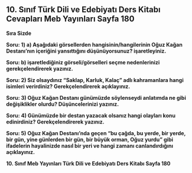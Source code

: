 ## 10. Sınıf Türk Dili ve Edebiyatı Ders Kitabı Cevapları Meb Yayınları Sayfa 180

**Sıra Sizde**

**Soru: 1) a) Aşağıdaki görsellerden hangisinin/hangilerinin Oğuz Kağan Destanı’nın içeriğini yansıttığını düşünüyorsunuz? işaretleyiniz.**

**Soru: b) işaretlediğiniz görseli/görselleri seçme nedenlerinizi gerekçelendirerek yazınız.**

**Soru: 2) Siz olsaydınız “Saklap, Karluk, Kalaç” adlı kahramanlara hangi isimleri verirdiniz? Gerekçelendirerek açıklayınız.**

**Soru: 3) Oğuz Kağan Destanı günümüzde söylenseydi anlatımda ne gibi değişiklikler olurdu? Düşüncelerinizi yazınız.**

**Soru: 4) Günümüzde bir destan yazacak olsanız hangi olayları konu edinirdiniz? Gerekçelendirerek yazınız.**

**Soru: 5) Oğuz Kağan Destanı’nda geçen “bu çağda, bu yerde, bir yerde, bir gün, yine günlerden bir gün, bir büyük orman, Oğuz yurdu” gibi ifadelerin hayalinizde nasıl bir yeri ve hangi zamanı canlandırdığını açıklayınız.**

**10. Sınıf Meb Yayınları Türk Dili ve Edebiyatı Ders Kitabı Sayfa 180**